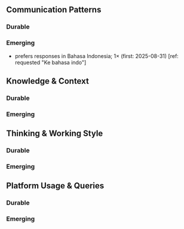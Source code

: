## Communication Patterns
### Durable

### Emerging
- prefers responses in Bahasa Indonesia; 1× (first: 2025-08-31) [ref: requested "Ke bahasa indo"]

## Knowledge & Context
### Durable

### Emerging

## Thinking & Working Style
### Durable

### Emerging

## Platform Usage & Queries
### Durable

### Emerging
